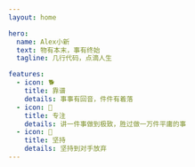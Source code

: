 ```yaml
---
layout: home

hero:
  name: Alex小新
  text: 物有本末，事有终始
  tagline: 几行代码，点滴人生

features:
  - icon: 🐕
    title: 靠谱
    details: 事事有回音，件件有着落
  - icon: 🐍
    title: 专注
    details: 讲一件事做到极致，胜过做一万件平庸的事
  - icon: 🌱
    title: 坚持
    details: 坚持到对手放弃
---
```

